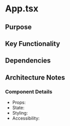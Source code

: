 # App.tsx

## Purpose

## Key Functionality

## Dependencies

## Architecture Notes

### Component Details
- Props: 
- State: 
- Styling: 
- Accessibility: 
